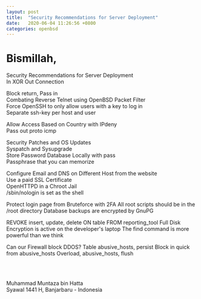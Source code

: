 ```yaml
---
layout: post
title:  "Security Recommendations for Server Deployment"
date:   2020-06-04 11:26:56 +0800
categories: openbsd
---
```


# Bismillah,    
    
Security Recommendations for Server Deployment  
In XOR Out Connection  
  
Block return, Pass in  
Combating Reverse Telnet using OpenBSD Packet Filter  
Force OpenSSH to only allow users with a key to log in  
Separate ssh-key per host and user  
  
Allow Access Based on Country with IPdeny  
Pass out proto icmp  
  
Security Patches and OS Updates  
Syspatch and Sysupgrade  
Store Password Database Locally with pass  
Passphrase that you can memorize  
  
Configure Email and DNS on Different Host from the website  
Use a paid SSL Certificate  
OpenHTTPD in a Chroot Jail  
/sbin/nologin is set as the shell  
  
Protect login page from Bruteforce with 2FA
All root scripts should be in the /root directory
Database backups are encrypted by GnuPG

REVOKE insert, update, delete ON table FROM reporting_tool
Full Disk Encryption is active on the developer's laptop
The find command is more powerful than we think

Can our Firewall block DDOS?
Table abusive_hosts, persist
Block in quick from abusive_hosts
Overload, abusive_hosts, flush

<br>     
<br>     
    
Muhammad Muntaza bin Hatta      
Syawal 1441 H, Banjarbaru - Indonesia      
